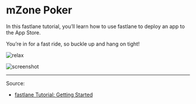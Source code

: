 # mZone Poker

In this fastlane tutorial, you’ll learn how to use fastlane to deploy an app to the App Store. 

You’re in for a fast ride, so buckle up and hang on tight!

![relax](https://koenig-media.raywenderlich.com/uploads/2016/11/chillin.png)

![screenshot](https://koenig-media.raywenderlich.com/uploads/2015/09/mzonestarter.gif)

---

Source:

- [fastlane Tutorial: Getting Started](https://www.raywenderlich.com/136168/fastlane-tutorial-getting-started-2)
